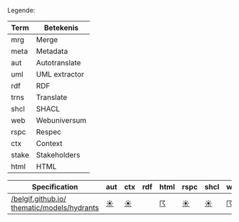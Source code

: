 Legende:

| Term | Betekenis |
| --- | --- |
| mrg | Merge |
| meta | Metadata |
| aut | Autotranslate |
| uml | UML extractor |
| rdf | RDF |
| trns | Translate |
| shcl | SHACL |
| web | Webuniversum |
| rspc | Respec |
| ctx | Context |
| stake | Stakeholders |
| html | HTML |

| Specification | aut | ctx | rdf | html | rspc | shcl | web | uml | mrg | trns | meta | stake |
| --- | --- | --- | --- | --- | --- | --- | --- | --- | --- | --- | --- | --- |
| [/belgif.github.io/ thematic/models/hydrants](/report4/https://belgif.github.io/thematic/models/hydrants) | [&#9728;](/report4/https://belgif.github.io/thematic/models/hydrants/autotranslate.report)| [&#9728;](/report4/https://belgif.github.io/thematic/models/hydrants/generator-jsonld-context.report)| | [&#9736;](/report4/https://belgif.github.io/thematic/models/hydrants/generator-html.report)| [&#9728;](/report4/https://belgif.github.io/thematic/models/hydrants/generator-respec.report)| [&#9728;](/report4/https://belgif.github.io/thematic/models/hydrants/generator-shacl.report)| [&#9736;](/report4/https://belgif.github.io/thematic/models/hydrants/generator-webuniversum-json.report)| [&#9736;](/report4/https://belgif.github.io/thematic/models/hydrants/oslo-converter-ea.report)| [&#9728;](/report4/https://belgif.github.io/thematic/models/hydrants/merge.report)| [&#9729;](/report4/https://belgif.github.io/thematic/models/hydrants/translate.report)| [&#9728;](/report4/https://belgif.github.io/thematic/models/hydrants/metadata.report)| [&#9728;](/report4/https://belgif.github.io/thematic/models/hydrants/oslo-stakeholders-converter.report)|
